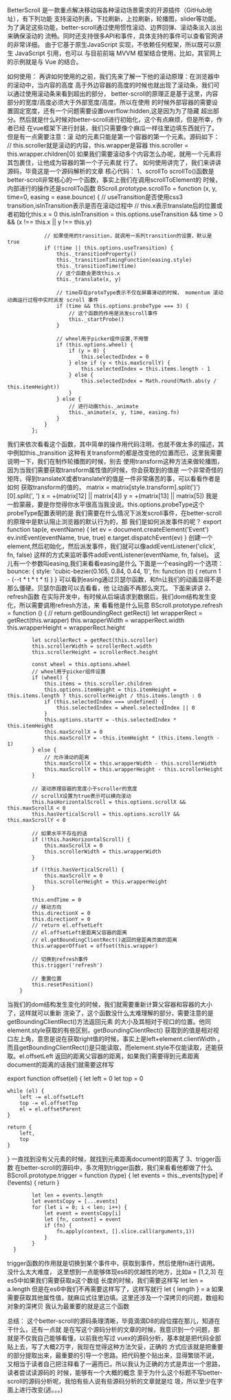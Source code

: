 BetterScroll 是一款重点解决移动端各种滚动场景需求的开源插件（GitHub地址），有下列功能
支持滚动列表，下拉刷新，上拉刷新，轮播图，slider等功能。
为了满足这些功能，better-scroll通过使用惯性滚动、边界回弹、滚动条淡入淡出来确保滚动的
流畅。同时还支持很多API和事件，具体支持的事件可以查看官网讲的非常详细。
由于它基于原生JavaScript 实现，不依赖任何框架，所以既可以原生 JavaScript 引用，也可以
与目前前端 MVVM 框架结合使用，比如，其官网上的示例就是与 Vue 的结合。

如何使用：
    再讲如何使用的之前，我们先来了解一下他的滚动原理：在浏览器中的滚动中，当内容的高度
高于外边容器的高度的时候也就出现了滚动条，我们可以通过使用滚动条来看到超出的部分，
better-scroll的原理正是基于这里，内容部分的宽度/高度必须大于外部宽度/高度。所以在使用
的时候外部容器的需要设置固定宽度，还有一个问题需要设置overflow:hidden,这是因为为了隐藏
超出部分。然后就是什么时候对better-scroll进行初始化，这个有点麻烦，但是所幸，作者已经
在vue框架下进行封装，我们只需要像个麻瓜一样往里边填东西就行了。但是有一点需要注意：滚
动的元素只能是第一个容器的第一个元素。源码如下：
  // this.scroller就是滚动的内容，this.wrapper是容器
    this.scroller = this.wrapper.children[0]
如果我们需要滚动多个内容怎么办呢，就用一个元素将其包裹住，让他成为容器的第一个子元素就
行了。
如何使用讲完了，我们来讲讲源码，毕竟这是一个源码解析的文章
核心代码：
    1、scrollTo
    scrollTo()函数是better-scroll非常核心的一个函数，事实上我们在调用scrollToElement的
时候，内部进行的操作还是scrollTo函数
           BScroll.prototype.scrollTo = function (x, y, time=0, easing = ease.bounce) {
                // useTransition是否使用css3 transition,isInTransition表示是否在滚动过程中
                // this.x表示translate后的位置或者初始化this.x = 0
                this.isInTransition = this.options.useTransition
                && time > 0 && (x !== this.x || y !== this.y)

                // 如果使用的transition，就调用一系列transition的设置，默认是true
                if (!time || this.options.useTransition) {
                    this._transitionProperty()
                    this._transitionTimingFunction(easing.style)
                    this._transitionTime(time)
                    // 这个函数会更改this.x
                    this._translate(x, y)

                    // time存在protoType表示不仅在屏幕滑动的时候， momentum 滚动动画运行过程中实时派发 scroll 事件
                    if (time && this.options.probeType === 3) {
                        // 这个函数的作用是派发scroll事件
                        this._startProbe()
                    }

                    // wheel用于picker组件设置,不用管
                    if (this.options.wheel) {
                        if (y > 0) {
                            this.selectedIndex = 0
                        } else if (y < this.maxScrollY) {
                            this.selectedIndex = this.items.length - 1
                        } else {
                            this.selectedIndex = Math.round(Math.abs(y / this.itemHeight))
                        }
                    } else {
                        // 进行动画this._animate
                        this._animate(x, y, time, easing.fn)
                    }
                }
            };
我们来依次看看这个函数，其中简单的操作用代码注明，也就不做太多的描述，其中例如this._transition
这种有关transform的都是改变他的位置而已，这里我需要说明一下，我们在制作轮播图的时候，别去
使用transform这种方法来做轮播图，因为当我们需要获取transform属性值的时候，你会获取到的值是
一个非常奇怪的矩阵，得到translateX或者translateY的值是一件非常痛苦的事，可以看看作者是如何
获取transform的值的，
matrix = matrix[style.transform].split(')')[0].split(', ')
            x = +(matrix[12] || matrix[4])
            y = +(matrix[13] || matrix[5])
我是一脸蒙蔽，要是你觉得你水平很高当我没说。this.options.probeType这个probeType配置表明的是
我们需要在什么情况下派发scroll事件，在better-scroll的原理中是默认阻止浏览器的默认行为的，那
我们是如何派发事件的呢？
        export function tap(e, eventName) {
            let ev = document.createElement('Event')
            ev.initEvent(eventName, true, true)
            e.target.dispatchEvent(ev)
        }
创建一个element,然后初始化，然后派发事件，我们就可以像addEventListener('click', fn, false)
这样的方式来监听事件addEventListener(eventName, fn, false)。
这儿有一个参数叫easing,我们来看看easing是什么
下面是一个easing的一个选项：
 bounce: {
        style: 'cubic-bezier(0.165, 0.84, 0.44, 1)',
        fn: function (t) {
        	return 1 - (--t * t * t * t)
        }
    }
可以看到easing通过贝瑟尔函数，和fn让我们的动画显得不是那么僵硬。贝瑟尔函数可以去看看，他
让动画不再那么突兀。
下面来讲讲
    2、refresh函数
在实际开发中，有时候从后端请求到数据后，我们dom结构发生变化，所以需要调用refresh方法，来
看看他是什么玩意
    BScroll.prototype.refresh = function () {
            // return getBoundingRect getRect()
            let wrapperRect = getRect(this.wrapper)
            this.wrapperWidth = wrapperRect.width
            this.wrapperHeight = wrapperRect.height

            let scrollerRect = getRect(this.scroller)
            this.scrollerWidth = scrollerRect.width
            this.scrollerHeight = scrollerRect.height

            const wheel = this.options.wheel
            // wheel用于picker组件设置
            if (wheel) {
                this.items = this.scroller.children
                this.options.itemHeight = this.itemHeight = this.items.length ? this.scrollerHeight / this.items.length : 0
                if (this.selectedIndex === undefined) {
                    this.selectedIndex = wheel.selectedIndex || 0
                }
                this.options.startY = -this.selectedIndex * this.itemHeight
                this.maxScrollX = 0
                this.maxScrollY = -this.itemHeight * (this.items.length - 1)
            } else {
                // 允许滑动的距离
                this.maxScrollX = this.wrapperWidth - this.scrollerWidth
                this.maxScrollY = this.wrapperHeight - this.scrollerHeight
            }

            // 滚动原理容器的宽度小于scroller的宽度
            // scrollX设置为true表示可以横向滚动
            this.hasHorizontalScroll = this.options.scrollX && this.maxScrollX < 0
            this.hasVerticalScroll = this.options.scrollY && this.maxScrollY < 0

            // 如果水平不存在的话
            if (!this.hasHorizontalScroll) {
                this.maxScrollX = 0
                this.scrollerWidth = this.wrapperWidth
            }

            if (!this.hasVerticalScroll) {
                this.maxScrollY = 0
                this.scrollerHeight = this.wrapperHeight
            }

            this.endTime = 0
            // 移动方向
            this.directionX = 0
            this.directionY = 0
            // return el.offsetLeft
            // el.offsetLeft是距离父容器的距离
            // el.getBoundingClientRect()返回的是距离页面的距离
            this.wrapperOffset = offset(this.wrapper)

            // 切换到refresh事件
            this.trigger('refresh')

            // 重置位置
            this.resetPosition()
        }
当我们的dom结构发生变化的时候，我们就需要重新计算父容器和容器的大小了，这样就可以重新
渲染了，这个函数没什么太难理解的部分，需要注意的是getBoundingClientRect()方法返回元素
的大小及其相对于视口的位置。他同element.style获取的有些区别，getBoundingClientRect()
获取到的值是相对视口左上角，意思是说在获取right值的时候，事实上是left+element.clientWidth
。而且getBoundingClientRect()是只能读取，而element.style不仅能读取，还能获取。el.offsetLeft
返回的距离父容器的距离，如果我们需要得到元素距离document的距离的话我们就需要这样写

export function offset(el) {
    let left = 0
    let top = 0

    while (el) {
        left -= el.offsetLeft
        top -= el.offsetTop
        el = el.offsetParent
    }

    return {
        left,
        top
    }
}
一直找到没有父元素的时候，就找到元素距离document的距离了
3、trigger函数
在better-scroll的源码中，多次用到trigger函数，我们来看看他都做了什么
     BScroll.prototype.trigger = function (type) {
            let events = this._events[type]
            if (!events) {
                return
            }

            let len = events.length
            let eventsCopy = [...events]
            for (let i = 0; i < len; i++) {
                let event = eventsCopy[i]
                let [fn, context] = event
                if (fn) {
                    fn.apply(context, [].slice.call(arguments,1))
                }
            }
      }
trigger函数的作用就是切换到某个事件中，获取到事件，然后使用fn进行调用。没什么太大难度，
这里想到一点能够体现es6的优越性的地方，比如a = [1,2,3] 在es5中如果我们需要获取a这个数组
长度的时候，我们需要这样写
    let len = a.length
但是在es6中我们不再需要这样写了，这样写就行
    let { length } = a
如果需要获取其他属性值，就麻瓜式往里边填。这里还涉及一个深拷贝的问题，数组和对象的深拷贝
我认为最重要的就是这三个函数

总结：
    这个better-scroll的源码条理清晰，毕竟滴滴D8的段位摆在那儿，知道在干什么，还有一点就
是在写这个源码分析的文章的时候，我意识到一个问题，那就是不仅我自己能够看懂，以前我也写过
vuex的源码分析，基本就是把代码全部贴上去，写了大概2万字，我现在觉得这种方法欠妥，正确的
方式应该就是把重要的部分提取出来，最重要的引导一个思路。把代码整个贴出来，显得繁琐不说，
又相当于读者自己把注释看了一遍而已，所以我认为正确的方式是弄出一个思路，读者尝试读源码的
时候，能够有一个大概的概念
    至于为什么这个标题不写better-scroll的源码分析呢，我怕有些人说有些源码分析的文章就是垃
圾，所以至少在字面上进行改变(逃。。。)


